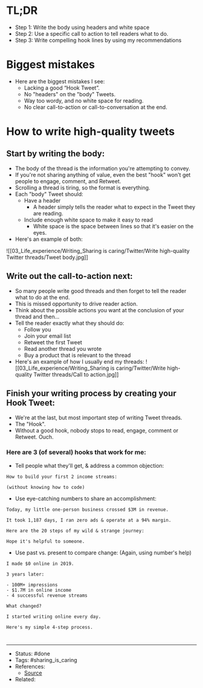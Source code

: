 # TL;DR
- Step 1: Write the body using headers and white space
- Step 2: Use a specific call to action to tell readers what to do.
- Step 3: Write compelling hook lines by using my recommendations

# Biggest mistakes
- Here are the biggest mistakes I see:
	- Lacking a good “Hook Tweet”.
	- No "headers" on the "body" Tweets.
	- Way too wordy, and no white space for reading.
	- No clear call-to-action or call-to-conversation at the end.

# How to write high-quality tweets

## Start by writing the body:
- The body of the thread is the information you're attempting to convey.
- If you're not sharing anything of value, even the best "hook" won't get people to engage, comment, and Retweet.
- Scrolling a thread is tiring, so the format is everything.
 - Each "body" Tweet should:
	- Have a header
		- A header simply tells the reader what to expect in the Tweet they are reading.
	- Include enough white space to make it easy to read
		- White space is the space between lines so that it's easier on the eyes.
- Here's an example of both:

![[03_Life_experience/Writing_Sharing is caring/Twitter/Write high-quality Twitter threads/Tweet body.jpg]]

## Write out the call-to-action next:
- So many people write good threads and then forget to tell the reader what to do at the end.
- This is missed opportunity to drive reader action.
- Think about the possible actions you want at the conclusion of your thread and then...
- Tell the reader exactly what they should do:
	- Follow you
	- Join your email list
	- Retweet the first Tweet
	- Read another thread you wrote
	- Buy a product that is relevant to the thread
- Here's an example of how I usually end my threads:
![[03_Life_experience/Writing_Sharing is caring/Twitter/Write high-quality Twitter threads/Call to action.jpg]]

## Finish your writing process by creating your Hook Tweet:
- We're at the last, but most important step of writing Tweet threads.
- The "Hook".
- Without a good hook, nobody stops to read, engage, comment or Retweet. Ouch.

### Here are 3 (of several) hooks that work for me:
- Tell people what they'll get, & address a common objection:

```
How to build your first 2 income streams:

(without knowing how to code)
```

- Use eye-catching numbers to share an accomplishment:

```
Today, my little one-person business crossed $3M in revenue.

It took 1,187 days, I ran zero ads & operate at a 94% margin.

Here are the 20 steps of my wild & strange journey:

Hope it's helpful to someone.
```

- Use past vs. present to compare change: (Again, using number's help)

```
I made $0 online in 2019.

3 years later:

- 100M+ impressions
- $1.7M in online income
- 4 successful revenue streams

What changed?

I started writing online every day.

Here's my simple 4-step process.
```

#
---
- Status: #done
- Tags: #sharing_is_caring
- References:
	- [Source](https://twitter.com/thejustinwelsh/status/1590333604390920199)
- Related:
